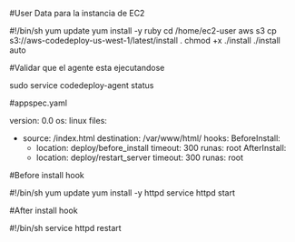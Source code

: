#User Data para la instancia de EC2

#!/bin/sh
yum update
yum install -y ruby
cd /home/ec2-user
aws s3 cp s3://aws-codedeploy-us-west-1/latest/install .
chmod +x ./install
./install auto

#Validar que el agente esta ejecutandose 

sudo service codedeploy-agent status

#appspec.yaml

version: 0.0
os: linux
files:
  - source: /index.html
    destination: /var/www/html/
hooks:
  BeforeInstall:
    - location: deploy/before_install
      timeout: 300
      runas: root
  AfterInstall:
    - location: deploy/restart_server
      timeout: 300
      runas: root

#Before install hook

#!/bin/sh
yum update
yum install -y httpd
service httpd start

#After install hook

#!/bin/sh
service httpd restart










